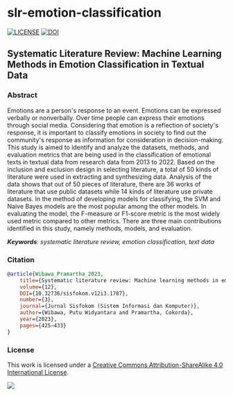 # slr-emotion-classification

[![LICENSE](https://img.shields.io/github/license/putuwaw/slr-emotion-classification?style=for-the-badge)](https://github.com/putuwaw/slr-emotion-classification/blob/main/LICENSE)
[![DOI](https://img.shields.io/badge/DOI-10.32736/sisfokom.v12i3.1787-blue?style=for-the-badge)](https://dx.doi.org/10.32736/sisfokom.v12i3.1787)

## **Systematic Literature Review: Machine Learning Methods in Emotion Classification in Textual Data**

### **Abstract**

Emotions are a person's response to an event. Emotions can be expressed verbally or nonverbally. Over time people can express their emotions through social media. Considering that emotion is a reflection of society's response, it is important to classify emotions in society to find out the community's response as information for consideration in decision-making. This study is aimed to identify and analyze the datasets, methods, and evaluation metrics that are being used in the classification of emotional texts in textual data from research data from 2013 to 2022. Based on the inclusion and exclusion design in selecting literature, a total of 50 kinds of literature were used in extracting and synthesizing data. Analysis of the data shows that out of 50 pieces of literature, there are 36 works of literature that use public datasets while 14 kinds of literature use private datasets. In the method of developing models for classifying, the SVM and Naive Bayes models are the most popular among the other models. In evaluating the model, the F-measure or F1-score metric is the most widely used metric compared to other metrics. There are three main contributions identified in this study, namely methods, models, and evaluation.

**_Keywords_**: _systematic literature review, emotion classification, text data_

### Citation

```bibtex
@article{Wibawa_Pramartha_2023,
    title={Systematic literature review: Machine learning methods in emotion classification in textual data},
    volume={12},
    DOI={10.32736/sisfokom.v12i3.1787},
    number={3},
    journal={Jurnal Sisfokom (Sistem Informasi dan Komputer)},
    author={Wibawa, Putu Widyantara and Pramartha, Cokorda},
    year={2023},
    pages={425–433}
}
```

### **License**

This work is licensed under a [Creative Commons Attribution-ShareAlike 4.0 International License](http://creativecommons.org/licenses/by-nc-sa/4.0/).

![](https://licensebuttons.net/l/by-sa/4.0/88x31.png)
